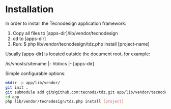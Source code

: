 
# Installation

In order to install the Tecnodesign application framework:

1. Copy all files to [apps-dir]/lib/vendor/tecnodesign
2. cd to [apps-dir]
3. Run: $ php lib/vendor/tecnodesign/tdz.php install [project-name]

Usually [apps-dir] is located outside the document root, for example:

 /is/vhosts/sitename
             |- htdocs
             |- [apps-dir]

Simple configurable options:

```bash
mkdir -p app/lib/vendor/
git init .
git submodule add git@github.com:tecnodz/tdz.git app/lib/vendor/tecnodesign
cd app
php lib/vendor/tecnodesign/tdz.php install [project]
```
